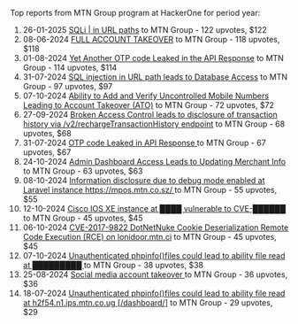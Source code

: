 Top reports from MTN Group program at HackerOne for period year:

1. 26-01-2025 [SQLi | in URL paths](https://hackerone.com/reports/2958619) to MTN Group - 122 upvotes, $122
2. 08-06-2024 [FULL ACCOUNT TAKEOVER](https://hackerone.com/reports/2542372) to MTN Group - 118 upvotes, $118
3. 01-08-2024 [Yet Another OTP code Leaked in the API Response](https://hackerone.com/reports/2635315) to MTN Group - 114 upvotes, $114
4. 31-07-2024 [SQL injection in URL path leads to Database Access](https://hackerone.com/reports/2633959) to MTN Group - 97 upvotes, $97
5. 07-10-2024 [Ability to Add and Verify Uncontrolled Mobile Numbers Leading to Account Takeover (ATO)](https://hackerone.com/reports/2762462) to MTN Group - 72 upvotes, $72
6. 27-09-2024 [Broken Access Control leads to disclosure of transaction history via /v2/rechargeTransactionHistory endpoint](https://hackerone.com/reports/2746709) to MTN Group - 68 upvotes, $68
7. 31-07-2024 [OTP code Leaked in API Response ](https://hackerone.com/reports/2633888) to MTN Group - 67 upvotes, $67
8. 24-10-2024 [Admin Dashboard Access Leads to Updating Merchant Info](https://hackerone.com/reports/2801787) to MTN Group - 63 upvotes, $63
9. 08-10-2024 [Information disclosure due to debug mode enabled at Laravel instance https://mpos.mtn.co.sz/ ](https://hackerone.com/reports/2765259) to MTN Group - 55 upvotes, $55
10. 12-10-2024 [Cisco IOS XE instance at ████ vulnerable to CVE-██████](https://hackerone.com/reports/2778350) to MTN Group - 45 upvotes, $45
11. 06-10-2024 [CVE-2017-9822 DotNetNuke Cookie Deserialization Remote Code Execution (RCE) on lonidoor.mtn.ci](https://hackerone.com/reports/2762119) to MTN Group - 45 upvotes, $45
12. 07-10-2024 [Unauthenticated phpinfo()files could lead to ability file read at █████████ ](https://hackerone.com/reports/2764952) to MTN Group - 38 upvotes, $38
13. 25-08-2024 [Social media account takeover ](https://hackerone.com/reports/2682974) to MTN Group - 36 upvotes, $36
14. 18-07-2024 [Unauthenticated phpinfo()files could lead to ability file read at h2f54.n1.ips.mtn.co.ug [/dashboard/]](https://hackerone.com/reports/2610478) to MTN Group - 29 upvotes, $29
